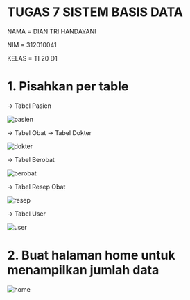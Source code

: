 # TUGAS 7 SISTEM BASIS DATA


NAMA      = DIAN TRI HANDAYANI

NIM       = 312010041

KELAS     = TI 20 D1


# 1. Pisahkan per table

-> Tabel Pasien

![pasien](https://user-images.githubusercontent.com/101880835/174470392-d86a51b3-85b9-408c-a709-829aa391849e.png)

-> Tabel Obat
-> Tabel Dokter

![dokter](https://user-images.githubusercontent.com/101880835/174470395-20a37a3c-1abc-45ce-bb5f-9e706d859741.png)


-> Tabel Berobat 

![berobat](https://user-images.githubusercontent.com/101880835/174470400-0497b3cc-f34d-46d4-863a-7a3b2ea5df3e.png)


-> Tabel Resep Obat

![resep](https://user-images.githubusercontent.com/101880835/174470402-8bd03a53-4f41-446c-a2d2-956ea229d2c6.png)


-> Tabel User

![user](https://user-images.githubusercontent.com/101880835/174470404-471cb324-acd0-4b52-abec-5cd1d39d594a.png)

# 2. Buat halaman home untuk menampilkan jumlah data

![home](https://user-images.githubusercontent.com/101880835/174470388-437178ca-8db6-4978-885f-297637cbfb1a.png)
